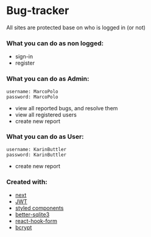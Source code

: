 # Bug-tracker

All sites are protected base on who is logged in (or not)

### What you can do as non logged:

- sign-in
- register

### What you can do as Admin:

```
username: MarcoPolo
password: MarcoPolo
```

- view all reported bugs, and resolve them
- view all registered users
- create new report

### What you can do as User:

```
username: KarinButtler
password: KarinButtler
```

- create new report

### Created with:

- [next](https://nextjs.org/)
- [JWT](https://jwt.io/)
- [styled components](https://styled-components.com/)
- [better-sqlite3](https://www.npmjs.com/package/better-sqlite3)
- [react-hook-form](https://react-hook-form.com/)
- [bcrypt](https://www.npmjs.com/package/bcrypt)
